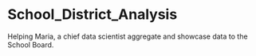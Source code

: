 # School_District_Analysis
Helping Maria, a chief data scientist aggregate and showcase data to the School Board.
